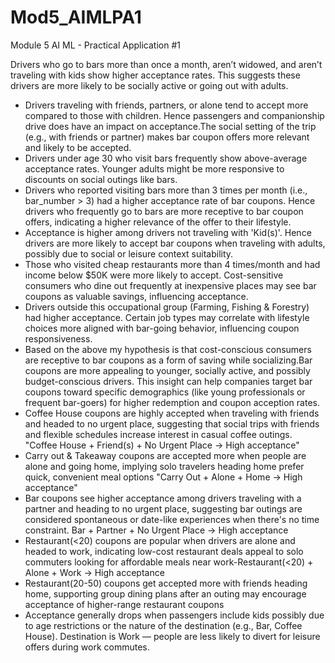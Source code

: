 # Mod5_AIMLPA1
Module 5 AI ML - Practical Application #1

Drivers who go to bars more than once a month, aren’t widowed, and aren’t traveling with kids show higher acceptance rates. This suggests these drivers are more likely to be socially active or going out with adults.
- Drivers traveling with friends, partners, or alone tend to accept more compared to those with children. Hence passengers and companionship drive does have an impact on acceptance.The social setting of the trip (e.g., with friends or partner) makes bar coupon offers more relevant and likely to be accepted.
- Drivers under age 30 who visit bars frequently show above-average acceptance rates. Younger adults might be more responsive to discounts on social outings like bars.
- Drivers who reported visiting bars more than 3 times per month (i.e., bar_number > 3) had a higher acceptance rate of bar coupons. Hence drivers who frequently go to bars are more receptive to bar coupon offers, indicating a higher relevance of the offer to their lifestyle.
- Acceptance is higher among drivers not traveling with 'Kid(s)'. Hence drivers are more likely to accept bar coupons when traveling with adults, possibly due to social or leisure context suitability.
- Those who visited cheap restaurants more than 4 times/month and had income below $50K were more likely to accept. Cost-sensitive consumers who dine out frequently at inexpensive places may see bar coupons as valuable savings, influencing acceptance.
- Drivers outside this occupational group (Farming, Fishing & Forestry) had higher acceptance. Certain job types may correlate with lifestyle choices more aligned with bar-going behavior, influencing coupon responsiveness.
- Based on the above my hypothesis is that cost-conscious consumers are receptive to bar coupons as a form of saving while socializing.Bar coupons are more appealing to younger, socially active, and possibly budget-conscious drivers. This insight can help companies target bar coupons toward specific demographics (like young professionals or frequent bar-goers) for higher redemption and coupon acception rates.
- Coffee House coupons are highly accepted when traveling with friends and headed to no urgent place, suggesting that social trips with friends and flexible schedules increase interest in casual coffee outings. "Coffee House + Friend(s) + No Urgent Place → High acceptance"
- Carry out & Takeaway coupons are accepted more when people are alone and going home, implying solo travelers heading home prefer quick, convenient meal options "Carry Out + Alone + Home → High acceptance"
- Bar coupons see higher acceptance among drivers traveling with a partner and heading to no urgent place, suggesting bar outings are considered spontaneous or date-like experiences when there's no time constraint. Bar + Partner + No Urgent Place → High acceptance
- Restaurant(<20) coupons are popular when drivers are alone and headed to work, indicating low-cost restaurant deals appeal to solo commuters looking for affordable meals near work-Restaurant(<20) + Alone + Work → High acceptance
- Restaurant(20-50) coupons get accepted more with friends heading home, supporting group dining plans after an outing may encourage acceptance of higher-range restaurant coupons
- Acceptance generally drops when passengers include kids possibly due to age restrictions or the nature of the destination (e.g., Bar, Coffee House). Destination is Work — people are less likely to divert for leisure offers during work commutes.
